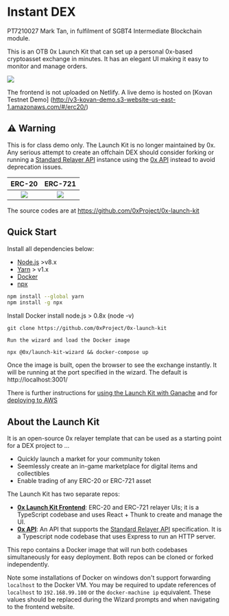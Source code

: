 # Instant DEX

PT7210027 Mark Tan, in fulfilment of SGBT4 Intermediate Blockchain module.

This is an OTB 0x Launch Kit that can set up a personal 0x-based cryptoasset exchange in minutes. It has an elegant UI making it easy to monitor and manage orders.

![](./03home.png)

The frontend is not uploaded on Netlify. A live demo is hosted on [Kovan Testnet Demo] (http://v3-kovan-demo.s3-website-us-east-1.amazonaws.com/#/erc20/)


## ⚠️ Warning ️

This is for class demo only. The Launch Kit is no longer maintained by 0x. Any serious attempt to create an offchain DEX should consider forking or running a [Standard Relayer API](https://0x.org/docs/api#sra) instance using the [0x API](https://github.com/0xProject/0x-api) instead to avoid deprecation issues.

|                              ERC-20                              |                              ERC-721                              |
| :--------------------------------------------------------------: | :---------------------------------------------------------------: |
| ![](https://s3.eu-west-2.amazonaws.com/0x-wiki-images/erc20.png) | ![](https://s3.eu-west-2.amazonaws.com/0x-wiki-images/erc721.png) |

The source codes are at https://github.com/0xProject/0x-launch-kit
## Quick Start

Install all dependencies below:
-   [Node.js](https://nodejs.org/en/download/) >v8.x
-   [Yarn](https://yarnpkg.com/en/) > v1.x
-   [Docker](https://docs.docker.com/compose/install/)
-   [npx](https://www.npmjs.com/package/npx)

```bash
npm install --global yarn
npm install -g npx
```

Install Docker
install node.js > 0.8x (node -v)

```
git clone https://github.com/0xProject/0x-launch-kit
```
`Run the wizard and load the Docker image`

```
npx @0x/launch-kit-wizard && docker-compose up
```

Once the image is built, open the browser to see the exchange instantly. It will be running at the port specified in the wizard. The default is http://localhost:3001/

There is further instructions for [using the Launch Kit with Ganache](https://github.com/0xProject/0x-launch-kit/wiki/FAQ#development-with-ganache) and for [deploying to AWS](https://github.com/0xProject/0x-launch-kit/wiki/FAQ#aws)

## About the Launch Kit

It is an open-source 0x relayer template that can be used as a starting point for a DEX project to ...
-   Quickly launch a market for your community token
-   Seemlessly create an in-game marketplace for digital items and collectibles
-   Enable trading of any ERC-20 or ERC-721 asset

The Launch Kit has two separate repos:
-   **[0x Launch Kit Frontend](https://github.com/0xProject/0x-launch-kit-frontend)**: ERC-20 and ERC-721 relayer UIs; it is a TypeScript codebase and uses React + Thunk to create and manage the UI.
-   **[0x API](https://github.com/0xProject/0x-api)**: An API that supports the [Standard Relayer API](https://0x.org/docs/api#sra) specification. It is a Typescript node codebase that uses Express to run an HTTP server.

This repo contains a Docker image that will run both codebases simultaneously for easy deployment. Both repos can be cloned or forked independently.

Note some installations of Docker on windows don't support forwarding `localhost` to the Docker VM. You may be required to update references of `localhost` to `192.168.99.100` or the `docker-machine ip` equivalent. These values should be replaced during the Wizard prompts and when navigating to the frontend website.
